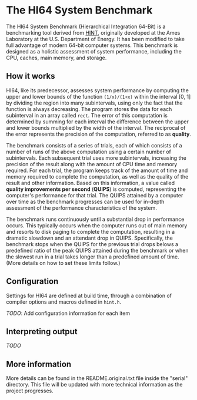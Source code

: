 # The HI64 System Benchmark

The HI64 System Benchmark (Hierarchical Integration 64-Bit) is a benchmarking tool derived from [HINT][1], originally developed at the Ames Laboratory at the U.S. Department of Energy. It has been modified to take full advantage of modern 64-bit computer systems. This benchmark is designed as a holistic assessment of system performance, including the CPU, caches, main memory, and storage.

## How it works

HI64, like its predecessor, assesses system performance by computing the upper and lower bounds of the function `(1/x)/(1+x)` within the interval [0, 1] by dividing the region into many subintervals, using only the fact that the function is always decreasing. The program stores the data for each subinterval in an array called `rect`. The error of this computation is determined by summing for each interval the difference between the upper and lower bounds multiplied by the width of the interval. The reciprocal of the error represents the precision of the computation, referred to as **quality**.

The benchmark consists of a series of trials, each of which consists of a number of runs of the above computation using a certain number of subintervals. Each subsequent trial uses more subintervals, increasing the precision of the result along with the amount of CPU time and memory required. For each trial, the program keeps track of the amount of time and memory required to complete the computation, as well as the quality of the result and other information. Based on this information, a value called **quality improvements per second** (**QUIPS**) is computed, representing the computer's performance for that trial. The QUIPS attained by a computer over time as the benchmark progresses can be used for in-depth assessment of the performance characteristics of the system.

The benchmark runs continuously until a substantial drop in performance occurs. This typically occurs when the computer runs out of main memory and resorts to disk paging to complete the computation, resulting in a dramatic slowdown and an attendant drop in QUIPS. Specifically, the benchmark stops when the QUIPS for the previous trial drops belows a predefined ratio of the peak QUIPS attained during the benchmark or when the slowest run in a trial takes longer than a predefined amount of time. (More details on how to set these limits follow.)

## Configuration

Settings for HI64 are defined at build time, through a combination of compiler options and macros defined in `hint.h`.

*TODO*: Add configuration information for each item 

## Interpreting output

*TODO*

## More information

More details can be found in the README.original.txt file inside the "serial" directory. This file will be updated with more technical information as the project progresses.


  [1]: http://hint.byu.edu/ 